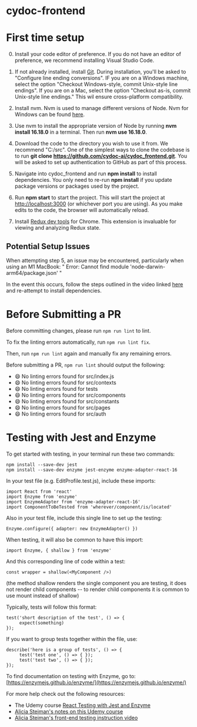 # cydoc-frontend

# First time setup

0. Install your code editor of preference. If you do not have an editor of preference, we recommend installing Visual Studio Code.

1. If not already installed, install [Git](https://git-scm.com/book/en/v2/Getting-Started-Installing-Git). During installation, you'll be asked to "Configure line ending conversions". IF you are on a Windows machine, select the option "Checkout Windows-style, commit Unix-style line endings". If you are on a Mac, select the option "Checkout as-is, commit Unix-style line endings." This wil ensure cross-platform compatibility.

2. Install nvm. Nvm is used to manage different versions of Node. Nvm for Windows can be found [here](https://github.com/coreybutler/nvm-windows/releases).

3. Use nvm to install the appropriate version of Node by running **nvm install 16.18.0** in a terminal. Then run **nvm use 16.18.0**.

4. Download the code to the directory you wish to use it from. We recommend "C:/src". One of the simplest ways to clone the codebase is to run **git clone https://github.com/cydoc-ai/cydoc_frontend.git**. You will be asked to set up authentication to GitHub as part of this process.

5. Navigate into cydoc_frontend and run **npm install** to install dependencies. You only need to re-run **npm install** if you update package versions or packages used by the project.

6. Run **npm start** to start the project. This will start the project at [http://localhost:3000](http://localhost:3000) (or whichever port you are using). As you make edits to the code, the browser will automatically reload.

7. Install [Redux dev tools](https://chrome.google.com/webstore/detail/redux-devtools/lmhkpmbekcpmknklioeibfkpmmfibljd/related?hl=en) for Chrome. This extension is invaluable for viewing and analyzing Redux state. 

## Potential Setup Issues
When attempting step 5, an issue may be encountered, particularly when using an M1 MacBook:
" Error: Cannot find module 'node-darwin-arm64/package.json' "

In the event this occurs, follow the steps outlined in the video linked [here](https://www.youtube.com/watch?v=sZybySiuz6w) and re-attempt to install dependencies.

# Before Submitting a PR

Before committing changes, please run `npm run lint` to lint.

To fix the linting errors automatically, run `npm run lint fix`.

Then, run `npm run lint` again and manually fix any remaining errors.

Before submitting a PR, `npm run lint` should output the following:

- 😄  No linting errors found for src/index.js
- 😄  No linting errors found for src/contexts
- 😄  No linting errors found for tests
- 😄  No linting errors found for src/components
- 😄  No linting errors found for src/constants
- 😄  No linting errors found for src/pages
- 😄 No linting errors found for src/auth

# Testing with Jest and Enzyme

To get started with testing, in your terminal run these two commands:
```
npm install --save-dev jest
npm install --save-dev enzyme jest-enzyme enzyme-adapter-react-16
```

In your test file (e.g. EditProfile.test.js), include these imports:

```
import React from 'react'
import Enzyme from 'enzyme'
import EnzymeAdapter from 'enzyme-adapter-react-16'
import ComponentToBeTested from 'wherever/component/is/located'
```

Also in your test file, include this single line to set up the testing:

```
Enzyme.configure({ adapter: new EnzymeAdapter() })
```

When testing, it will also be common to have this import:

```
import Enzyme, { shallow } from 'enzyme'
```

And this corresponding line of code within a test:

```
const wrapper = shallow(<MyComponent />)
```

(the method shallow renders the single component you are testing, it does not render child components -- to render child components it is common to use mount instead of shallow)

Typically, tests will follow this format:

```
test('short description of the test', () => {
     expect(something)
});
```

If you want to group tests together within the file, use:

```
describe('here is a group of tests', () => {
     test('test one', () => { });
     test('test two', () => { });
});
```

To find documentation on testing with Enzyme, go to:
[https://enzymejs.github.io/enzyme/](https://enzymejs.github.io/enzyme/)

For more help check out the following resources:
* The Udemy course [React Testing with Jest and Enzyme](https://www.udemy.com/course/react-testing-with-jest-and-enzyme/)
* [Alicia Steiman's notes on this Udemy course](https://drive.google.com/file/d/1BB6xr8zONUKdINGIZk4Zt6rDz_Cfq0cD/view?usp=sharing)
* [Alicia Steiman's front-end testing instruction video](https://drive.google.com/file/d/1_GTnP3PYZx-tipXoDZQG3Tau8vqFbpje/view?usp=sharing)
